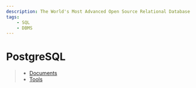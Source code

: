 ```yaml
---
description: The World's Most Advanced Open Source Relational Database
tags:
    - SQL
    - DBMS
---
```


# PostgreSQL

> - [Documents](https://www.postgresql.org/docs/current/)
> - [Tools](/docs/technologies/js/api/node-postgres.md)
